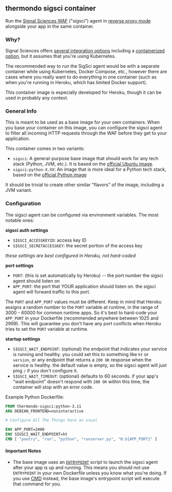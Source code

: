 ## thermondo sigsci container

Run the [Signal Sciences WAF](https://www.signalsciences.com/) ("sigsci") agent in
[reverse proxy mode](https://docs.fastly.com/signalsciences/install-guides/reverse-proxy/) alongside your app in the
same container.

### Why?

Signal Sciences offers [several integration options](https://docs.fastly.com/signalsciences/install-guides/) including
a [containerized option](https://docs.fastly.com/signalsciences/install-guides/kubernetes/kubernetes-intro/), but it
assumes that you're using Kubernetes.

The recommended way to run the SigSci agent would be with a separate container while using Kubernetes, Docker
Compose, etc., however there are cases where you really want to do everything in one container (such as when you're
running in Heroku, which has limited Docker support).

This container image is especially developed for Heroku, though it can be used in probably any context.

### General Info

This is meant to be used as a base image for your own containers. When you base your container on this image, you can
configure the sigsci agent to filter all incoming HTTP requests through the WAF before they get to your application.

This container comes in two variants:

* `sigsci`: A general-purpose base image that should work for any tech stack (Python, JVM, etc.). It is based
    on the [official Ubuntu image](https://hub.docker.com/_/ubuntu).
* `sigsci:python-X.XX`: An image that is more ideal for a Python tech stack, based on the
    [official Python image](https://hub.docker.com/_/python)

It should be trivial to create other similar "flavors" of the image, including a JVM variant.

### Configuration

The sigsci agent can be configured via environment variables. The most notable ones:

**sigsci auth settings**

* `SIGSCI_ACCESSKEYID`: access key ID
* `SIGSCI_SECRETACCESSKEY`: the secret portion of the access key

_these settings are best configured in Heroku, not hard-coded_

**port settings**

* `PORT`: (this is set automatically by Heroku) -- the port number the sigsci agent should listen on
* `APP_PORT`: the port that YOUR application should listen on. the sigsci agent will forward traffic to this port.

The `PORT` and `APP_PORT` values must be different. Keep in mind that Heroku assigns a random number to the `PORT`
variable at runtime, in the range of 3000 - 60000 for common runtime apps. So it's best to hard-code your `APP_PORT` in
your Dockerfile (recommended anywhere between 1025 and 2999). This will guarantee you don't have any port conflicts
when Heroku tries to set the `PORT` variable at runtime.

**startup settings**

* `SIGSCI_WAIT_ENDPOINT`: (optional) the endpoint that indicates your service is running and healthy. you could set
    this to something like `ht` or `version`, or any endpoint that returns a `200 OK` response when the service is
    healthy. the default value is empty, so the sigsci agent will just ping `/` if you don't configure it.
* `SIGSCI_WAIT_TIMEOUT`: (optional) defaults to 60 seconds. if your app's "wait endpoint" doesn't respond with `200 OK`
    within this time, the container will stop with an error code.

Example Python Dockerfile:

```dockerfile
FROM thermondo-sigsci:python-3.11
ARG DEBIAN_FRONTEND=noninteractive

# Configure All The Things here as usual

ENV APP_PORT=2000
ENV SIGSCI_WAIT_ENDPOINT=ht
CMD [ "poetry", "run", "python", "runserver.py", "0:${APP_PORT}" ]
```

#### Important Notes

* The base image uses an [`ENTRYPOINT`](https://docs.docker.com/engine/reference/builder/#entrypoint) script to launch
    the sigsci agent after your app is up and running. This means you should not use `ENTRYPOINT` in your own
    Dockerfile unless you know what you're doing. If you use [CMD](https://docs.docker.com/engine/reference/builder/#cmd)
    instead, the base image's entrypoint script will execute that command for you.
